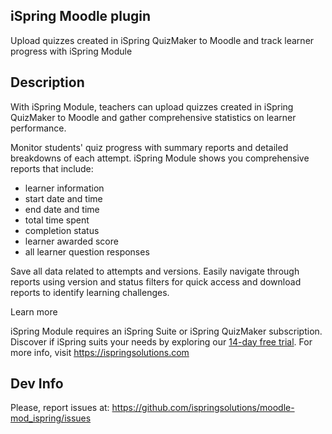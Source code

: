 iSpring Moodle plugin
----------------------------------------

Upload quizzes created in iSpring QuizMaker to Moodle and track learner progress with iSpring Module

Description
-----
With iSpring Module, teachers can upload quizzes created in iSpring QuizMaker to Moodle and gather comprehensive statistics on learner performance.

Monitor students' quiz progress with summary reports and detailed breakdowns of each attempt. iSpring Module shows you comprehensive reports that include:
- learner information
- start date and time
- end date and time
- total time spent
- completion status
- learner awarded score
- all learner question responses

Save all data related to attempts and versions. Easily navigate through reports using version and status filters for quick access and download reports to identify learning challenges.

Learn more

iSpring Module requires an iSpring Suite or iSpring QuizMaker subscription. Discover if iSpring suits your needs by exploring our [14-day free trial](https://www.ispringsolutions.com/ispring-suite/trial).
For more info, visit https://ispringsolutions.com

Dev Info
--------
Please, report issues at: https://github.com/ispringsolutions/moodle-mod_ispring/issues